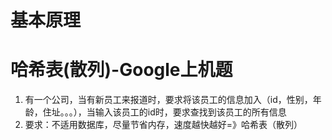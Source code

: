 # 基本原理



# 哈希表(散列)-Google上机题

1. 有一个公司，当有新员工来报道时，要求将该员工的信息加入（id，性别，年龄，住址。。。），当输入该员工的id时，要求查找到该员工的所有信息
2. 要求：不适用数据库，尽量节省内存，速度越快越好=》哈希表（散列）



